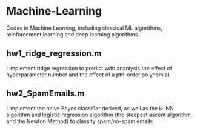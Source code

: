 # Machine-Learning
Codes in Machine Learning, including classical ML algorithms, reinforcement learning and deep learning algorithms.

## hw1_ridge_regression.m
I implement ridge regression to predict with ananlysis the effect of hyperparameter number and the effect of a pth-order polynomial.

## hw2_SpamEmails.m
I implement the naive Bayes classifier derived, as well as the k- NN algorithm and logistic regression algorithm (the steepest ascent algorithm and the Newton Method) to classify spam/no-spam emails.

